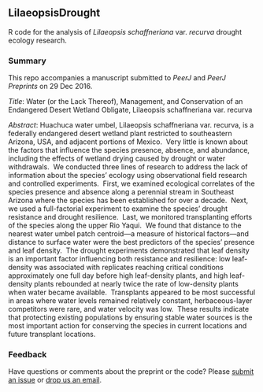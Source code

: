 ## LilaeopsisDrought

R code for the analysis of _Lilaeopsis schaffneriana_ var. _recurva_ drought ecology research.

### Summary

This repo accompanies a manuscript submitted to _PeerJ_ and _PeerJ Preprints_ on 29 Dec 2016.

_Title_: Water (or the Lack Thereof), Management, and Conservation of an Endangered Desert Wetland Obligate, Lilaeopsis schaffneriana var. recurva

_Abstract_: Huachuca water umbel, Lilaeopsis schaffneriana var. recurva, is a federally endangered desert wetland plant restricted to southeastern Arizona, USA, and adjacent portions of Mexico.  Very little is known about the factors that influence the species presence, absence, and abundance, including the effects of wetland drying caused by drought or water withdrawals.  We conducted three lines of research to address the lack of information about the species’ ecology using observational field research and controlled experiments.  First, we examined ecological correlates of the species presence and absence along a perennial stream in Southeast Arizona where the species has been established for over a decade.  Next, we used a full-factorial experiment to examine the species’ drought resistance and drought resilience.  Last, we monitored transplanting efforts of the species along the upper Rio Yaqui.  We found that distance to the nearest water umbel patch centroid—a measure of historical factors—and distance to surface water were the best predictors of the species’ presence and leaf density.  The drought experiments demonstrated that leaf density is an important factor influencing both resistance and resilience: low leaf-density was associated with replicates reaching critical conditions approximately one full day before high leaf-density plants, and high leaf-density plants rebounded at nearly twice the rate of low-density plants when water became available.  Transplants appeared to be most successful in areas where water levels remained relatively constant, herbaceous-layer competitors were rare, and water velocity was low.  These results indicate that protecting existing populations by ensuring stable water sources is the most important action for conserving the species in current locations and future transplant locations.

### Feedback

Have questions or comments about the preprint or the code? Please [submit an issue](https://github.com/jacob-ogre/LilaeopsisDrought/issues) or [drop us an email](mailto:jmalcom@defenders.org).


